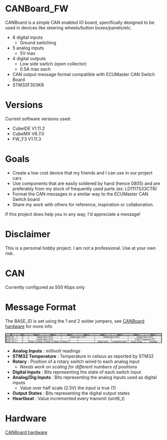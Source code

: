 # CANBoard_FW
CANBoard is a simple CAN enabled IO board, specifically designed to be used in devices like steering wheels/button boxes/panels/etc.

* 8 digital inputs
    * Ground switching
* 5 analog inputs
    * 5V max
* 4 digital outputs
    * Low side switch (open collector)
    * 0.5A max each
* CAN output message format compatible with ECUMaster CAN Switch Board
* STM32F303K8

# Versions
Current software versions used:
* CubeIDE V1.11.2
* CubeMX V6.7.0
* FW_F3 V1.11.3

# Goals
- Create a low cost device that my friends and I can use in our project cars
- Use components that are easily soldered by hand (hence 0805) and are preferably from my stock of frequently used parts (ex: LD1117S33CTR)
- Format the CAN messages in a similar way to the ECUMaster CAN Switch board
- Share my work with others for reference, inspiration or collaboration. 

If this project does help you in any way, I'd appreciate a message!

# Disclaimer
This is a personal hobby project. I am not a professional. Use at your own risk. 

# CAN
Currently configured as 500 Kbps only

# Message Format
The BASE_ID is set using the 1 and 2 solder jumpers, see [CANBoard hardware](https://github.com/corygrant/CANBoard_HW) for more info

![Message Format](/Images/CANBoard_V2_MessageFormat.jpg)

* **Analog Inputs** : millivolt readings
* **STM32 Temperature** : Temperature in celsius as reported by STM32
* **Rotary** : Position of a rotary switch wired to each analog input 
    * *Needs work on scaling for different numbers of positions*
* **Digital Inputs** : Bits representing the state of each switch input
* **Analog/Dig Inputs** : Bits representing the analog inputs used as digital inputs
    * Value over half scale (2.5V) the input is true (1)
* **Output States** : Bits representing the digital output states
* **Heartbeat** : Value incremented every transmit (uint8_t)

# Hardware
[CANBoard hardware](https://github.com/corygrant/CANBoard_HW)